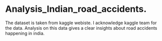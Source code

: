 # Analysis_Indian_road_accidents.
The dataset is taken from kaggle webiste. I acknowledge kaggle team for the data. Analysis on this data gives a clear insights about road accidents happening in india.
